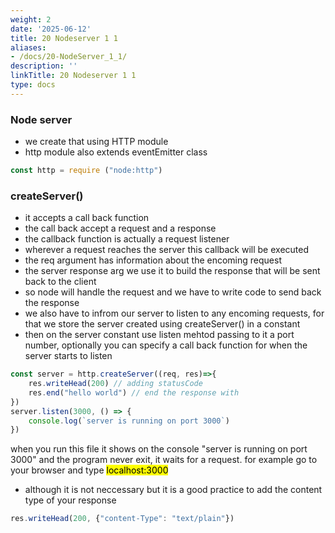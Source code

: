 ```yaml
---
weight: 2
date: '2025-06-12'
title: 20 Nodeserver 1 1
aliases:
- /docs/20-NodeServer_1_1/
description: ''
linkTitle: 20 Nodeserver 1 1
type: docs
---
```


### Node server
- we create that using HTTP module
- http module also extends eventEmitter class
```js
const http = require ("node:http")
```
### createServer()
- it accepts a call back function
- the call back accept a request and a response
- the callback function is actually a request listener
- wherever a request reaches the server this callback will be executed
- the req argument has information about the encoming request
- the server response arg we use it to build the response that will be sent back to the client
- so node will handle the request and we have to write code to send back the response
- we also have to infrom our server to listen to any encoming requests, for that we store the server created using createServer() in a constant
- then on the server constant use listen mehtod passing to it a port number, optionally you can specify a call back function for when the server starts to listen
```js
const server = http.createServer((req, res)=>{
    res.writeHead(200) // adding statusCode
    res.end("hello world") // end the response with
})
server.listen(3000, () => {
    console.log(`server is running on port 3000`)
})
```
when you run this file it shows on the console "server is running on port 3000" and the program never exit, it waits for a request. for example go to your browser and type <mark>localhost:3000</mark>
- although it is not neccessary but it is a good practice to add the content type of your response
```js
res.writeHead(200, {"content-Type": "text/plain"})
```